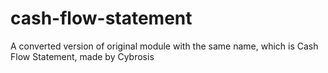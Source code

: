 # cash-flow-statement
A converted version of original module with the same name, which is Cash Flow Statement, made by Cybrosis
